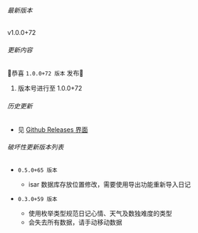 ###### 最新版本
v1.0.0+72

###### 更新内容

🎉恭喜 `1.0.0+72 版本` 发布🎉
1. 版本号进行至 1.0.0+72

###### 历史更新

- 见 [Github Releases 界面](https://github.com/Cierra-Runis/mercurius/releases)

###### 破坏性更新版本列表

- `0.5.0+65 版本`
  - isar 数据库存放位置修改，需要使用导出功能重新导入日记

- `0.3.0+59 版本`
  - 使用枚举类型规范日记心情、天气及数独难度的类型
  - 会失去所有数据，请手动移动数据
